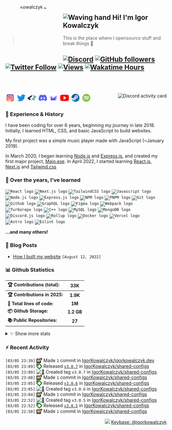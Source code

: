<!-- ## Hi! I'm Igor Kowalczyk 🖐️ -->

<img width="170" height="170" align="left" style="float: left; margin: 0 10px 0 0; border-radius: 50%;" alt="Igor Kowalczyk avatar" src="https://github.com/IgorKowalczyk/igorkowalczyk/assets/49127376/e468b80c-5c77-4eb6-9d10-3718edf1bd9b">

## <img alt="Waving hand" width="26" height="26" src="https://raw.githubusercontent.com/igorkowalczyk/igorkowalczyk/master/src/images/wave.gif"> Hi! I'm Igor Kowalczyk

> This is the place where I opensource stuff and break things :rofl:<br>

## [![Discord](https://img.shields.io/discord/695282860399001640?color=333&label=Chat&logo=discord&logoColor=fff&style=flat-square)](https://igorkowalczyk.dev/discord) [![GitHub followers](https://img.shields.io/github/followers/igorkowalczyk?color=333&label=Follow&logo=github&logoColor=fff&style=flat-square)](https://github.com/IgorKowalczyk?tab=followers) [![Twitter Follow](https://img.shields.io/static/v1?message=Twitter&color=333&label=@majonezexe&logo=twitter&logoColor=fff&style=flat-square)](https://twitter.com/majonezexe) [![Views](https://views.igorkowalczyk.dev/api/badge/igorkowalczyk?style=flat&color=333&cache=none)](https://views.igorkowalczyk.dev) [![Wakatime Hours](https://wakatime-hours.deno.dev/api/badge?style=flat-square&color=333)](https://igorkowalczyk.dev)<br><br><br>

<a href="https://github.com/IgorKowalczyk/discord-activity">
 <img alt="Discord activity card" src="https://discord-activity.deno.dev/api/544164729354977282?idleMessage=Just%20chillin'%20at%20the%20moment&cache=none" align="right" />
</a>

<p align="left">
<code><a href="https://www.instagram.com/majonezexe/" target="_blank"><img src="https://github.com/igorkowalczyk/igorkowalczyk/blob/master/src/images/readme/svg/instagram.svg" alt="Instagram logo" width="30" height="30"/></a></code>
<code><a href="https://twitter.com/majonezexe" target="_blank"><img src="https://github.com/igorkowalczyk/igorkowalczyk/blob/master/src/images/readme/svg/twitter.svg" alt="Twitter logo" width="30" height="30"/></a></code>
<code><a href="https://profile.codersrank.io/user/igorkowalczyk/" target="_blank"><img src="https://github.com/igorkowalczyk/igorkowalczyk/blob/master/src/images/readme/png/codersrank.png" alt="Codersrank logo" width="30" height="30"/></a></code>
<code><a href="https://discord.com/users/544164729354977282" target="_blank"><img src="https://github.com/igorkowalczyk/igorkowalczyk/blob/master/src/images/readme/svg/discord.svg" alt="Discord logo" width="30" height="30"/></a></code>
<code><a href="mailto:majonezexe@protonmail.com" target="_blank"><img src="https://github.com/igorkowalczyk/igorkowalczyk/blob/master/src/images/readme/svg/protonmail.svg" alt="Email" width="30" height="30"/></a></code>
<code><a href="https://www.youtube.com/c/Majonezexe" target="_blank"><img src="https://github.com/igorkowalczyk/igorkowalczyk/blob/master/src/images/readme/svg/youtube.svg" alt="YouTube logo" width="30" height="30"/></a></code>
<code><a href="https://steamcommunity.com/id/m-exe/" target="_blank"><img src="https://github.com/igorkowalczyk/igorkowalczyk/blob/master/src/images/readme/svg/steam.svg" alt="Steam logo" width="30" height="30"/></a></code>
<code><a href="https://open.spotify.com/user/1w9osz9cvrop0cn3yd09di21x" target="_blank"><img src="https://github.com/igorkowalczyk/igorkowalczyk/blob/master/src/images/readme/svg/spotify.svg" alt="Spotify logo" width="30" height="30"/></a></code>
</p>

### 💪 Experience & History

I have been coding for over 6 years, beginning my journey in late 2018. Initially, I learned HTML, CSS, and basic JavaScript to build websites.

My first project was a simple music player made with JavaScript (~January 2019).

In March 2020, I began learning [Node.js](https://github.com/IgorKowalczyk?tab=repositories&q=&type=&language=javascript&sort=stargazers) and [Express.js](https://expressjs.com/), and created my first major project, [Majo.exe](https://github.com/igorkowalczyk/majo.exe). In April 2022, I started learning [React.js](https://reactjs.org/), [Next.js](https://nextjs.org/) and [Tailwind.css](https://tailwindcss.com/)

### 🧠 Over the years, I've learned

<code><img src="https://igorkowalczyk.dev/assets/tech/react.svg" height="30" width="30" alt="React logo"/></code>
<code><img src="https://igorkowalczyk.dev/assets/tech/next.svg" height="30" width="30" alt="Next.js logo"/></code>
<code><img src="https://igorkowalczyk.dev/assets/tech/tailwindcss.svg" height="30" width="30" alt="TailwindCSS logo"/></code>
<code><img src="https://igorkowalczyk.dev/assets/tech/javascript.svg" height="30" width="30" alt="Javascript logo"/></code>
<code><img src="https://igorkowalczyk.dev/assets/tech/nodejs.svg" height="30" width="30" alt="Node.js logo"/></code>
<code><img src="https://igorkowalczyk.dev/assets/tech/express.svg" height="30" width="30" alt="Express.js logo"/></code>
<code><img src="https://igorkowalczyk.dev/assets/tech/npm.svg" height="30" width="30" alt="NPM logo"/></code>
<code><img src="https://igorkowalczyk.dev/assets/tech/pnpm.svg" height="30" width="30" alt="PNPM logo"/></code>
<code><img src="https://igorkowalczyk.dev/assets/tech/git.svg" height="30" width="30" alt="Git logo"/></code>
<code><img src="https://igorkowalczyk.dev/assets/tech/github.svg" height="30" width="30" alt="Github logo"/></code>
<code><img src="https://igorkowalczyk.dev/assets/tech/graphql.svg" height="30" width="30" alt="GraphQL logo"/></code>
<code><img src="https://igorkowalczyk.dev/assets/tech/figma.svg" height="30" width="30" alt="Figma logo"/></code>
<code><img src="https://igorkowalczyk.dev/assets/tech/webpack.svg" height="30" width="30" alt="Webpack logo"/></code>
<code><img src="https://igorkowalczyk.dev/assets/tech/turborepo.svg" height="30" width="30" alt="Turborepo logo"/></code>
<code><img src="https://igorkowalczyk.dev/assets/tech/cpp.svg" height="30" width="30" alt="C++ logo"/></code>
<code><img src="https://igorkowalczyk.dev/assets/tech/mysql.svg" height="30" width="30" alt="MySQL logo"/></code>
<code><img src="https://igorkowalczyk.dev/assets/tech/mongodb.svg" height="30" width="30" alt="MongoDB logo"/></code>
<code><img src="https://igorkowalczyk.dev/assets/tech/discordjs.svg" height="30" width="30" alt="Discord.js logo"/></code>
<code><img src="https://igorkowalczyk.dev/assets/tech/rollup.svg" height="30" width="30" alt="Rollup logo"/></code>
<code><img src="https://igorkowalczyk.dev/assets/tech/docker.svg" height="30" width="30" alt="Docker logo"/></code>
<code><img src="https://igorkowalczyk.dev/assets/tech/vercel.svg" height="30" width="30" alt="Vercel logo"/></code>
<code><img src="https://igorkowalczyk.dev/assets/tech/astro.svg" height="30" width="30" alt="Astro logo"/></code>
<code><img src="https://igorkowalczyk.dev/assets/tech/eslint.svg" height="30" width="30" alt="Eslint logo"/></code>

**...and many others!**

### 📕 Blog Posts

<!-- START_SECTION:feed -->
- [How I built my website](https://igorkowalczyk.dev/blog/how-i-built-my-website) `[August 12, 2022]`
<!-- Posts last updated on Thu Mar 06 2025 08:49:53 GMT+0000 (Coordinated Universal Time) -->
<!-- END_SECTION:feed -->

### 📊 Github Statistics

<!--START_SECTION:wakatime-->
| 🏆 Contributions (total):     |     33K    |
| :---------------------------- | :--------: |
| **🏆 Contributions in 2025:** |  **1.9K**  |
| **📝 Total lines of code:**   |   **1M**   |
| **📦 Github Storage:**        | **1.2 GB** |
| **📚 Public Repositories:**   |   **27**   |

<details><summary>✨ Show more stats</summary>

#### 📅 I work mostly during the night

```text
🌞 Morning   472 commits   [█████░░░░░░░░░░░░░░░░░░░░]   23.27%
🌆 Daytime   874 commits   [██████████░░░░░░░░░░░░░░░]   43.10%
🌃 Evening   631 commits   [███████░░░░░░░░░░░░░░░░░░]   31.11%
🌙 Night     51 commits    [░░░░░░░░░░░░░░░░░░░░░░░░░]   2.51%
```

#### 📅 I'm most productive on Tuesday

```text
Sunday      131 commits   [█░░░░░░░░░░░░░░░░░░░░░░░░]   6.46%
Monday      324 commits   [███░░░░░░░░░░░░░░░░░░░░░░]   15.98%
Tuesday     399 commits   [████░░░░░░░░░░░░░░░░░░░░░]   19.67%
Wednesday   313 commits   [███░░░░░░░░░░░░░░░░░░░░░░]   15.43%
Thursday    224 commits   [██░░░░░░░░░░░░░░░░░░░░░░░]   11.05%
Friday      324 commits   [███░░░░░░░░░░░░░░░░░░░░░░]   15.98%
Saturday    313 commits   [███░░░░░░░░░░░░░░░░░░░░░░]   15.43%
```

#### 📊 Weekly work stats (last 7 days)

```text
💬 Programming Languages:
TypeScript   [34 hrs 34 mins]   [██████████████████░░░░░░░]   72.99%
CSS          [4 hrs 32 mins]    [██░░░░░░░░░░░░░░░░░░░░░░░]   9.59%
JavaScript   [4 hrs 17 mins]    [██░░░░░░░░░░░░░░░░░░░░░░░]   9.05%
TSConfig     [2 hrs 3 mins]     [█░░░░░░░░░░░░░░░░░░░░░░░░]   4.34%
JSON         [1 hr 41 mins]     [░░░░░░░░░░░░░░░░░░░░░░░░░]   3.58%
Other        [0h 12m]           [░░░░░░░░░░░░░░░░░░░░░░░░░]   0.45%

💻 Operating Systems:
Linux        [47 hrs 21 mins]  [█████████████████████████]   100.00%
```

</details>
<!-- Wakatime last updated on Thu Mar 06 2025 08:50:10 GMT+0000 (Coordinated Universal Time) -->
<!--END_SECTION:wakatime-->

### :zap: Recent Activity

<!--START_SECTION:activity-->
`[03/05 23:39]` <a href="https://github.com/igorkowalczyk" title="📝"><img alt="📝" src="https://github.com/igorkowalczyk/igorkowalczyk/raw/master/src/images/icons/commit.png" align="top" height="18"></a> Made `1` commit in [IgorKowalczyk/igorkowalczyk.dev](https://github.com/IgorKowalczyk/igorkowalczyk.dev)<br/>`[03/05 23:09]` <a href="https://github.com/igorkowalczyk" title="🏷"><img alt="🏷" src="https://github.com/igorkowalczyk/igorkowalczyk/raw/master/src/images/icons/release.png" align="top" height="18"></a> Released [`v3.0.7`](https://github.com/IgorKowalczyk/shared-configs/releases/tag/v3.0.7) in [IgorKowalczyk/shared-configs](https://github.com/IgorKowalczyk/shared-configs)<br/>`[03/05 23:09]` <a href="https://github.com/igorkowalczyk" title="🔖"><img alt="🔖" src="https://github.com/igorkowalczyk/igorkowalczyk/raw/master/src/images/icons/create-tag.png" align="top" height="18"></a> Created tag `v3.0.7` in [IgorKowalczyk/shared-configs](https://github.com/IgorKowalczyk/shared-configs)<br/>`[03/05 23:08]` <a href="https://github.com/igorkowalczyk" title="📝"><img alt="📝" src="https://github.com/igorkowalczyk/igorkowalczyk/raw/master/src/images/icons/commit.png" align="top" height="18"></a> Made `1` commit in [IgorKowalczyk/shared-configs](https://github.com/IgorKowalczyk/shared-configs)<br/>`[03/05 23:05]` <a href="https://github.com/igorkowalczyk" title="🏷"><img alt="🏷" src="https://github.com/igorkowalczyk/igorkowalczyk/raw/master/src/images/icons/release.png" align="top" height="18"></a> Released [`v3.0.6`](https://github.com/IgorKowalczyk/shared-configs/releases/tag/v3.0.6) in [IgorKowalczyk/shared-configs](https://github.com/IgorKowalczyk/shared-configs)<br/>`[03/05 23:05]` <a href="https://github.com/igorkowalczyk" title="🔖"><img alt="🔖" src="https://github.com/igorkowalczyk/igorkowalczyk/raw/master/src/images/icons/create-tag.png" align="top" height="18"></a> Created tag `v3.0.6` in [IgorKowalczyk/shared-configs](https://github.com/IgorKowalczyk/shared-configs)<br/>`[03/05 23:04]` <a href="https://github.com/igorkowalczyk" title="📝"><img alt="📝" src="https://github.com/igorkowalczyk/igorkowalczyk/raw/master/src/images/icons/commit.png" align="top" height="18"></a> Made `1` commit in [IgorKowalczyk/shared-configs](https://github.com/IgorKowalczyk/shared-configs)<br/>`[03/05 22:52]` <a href="https://github.com/igorkowalczyk" title="🔖"><img alt="🔖" src="https://github.com/igorkowalczyk/igorkowalczyk/raw/master/src/images/icons/create-tag.png" align="top" height="18"></a> Created tag `v3.0.5` in [IgorKowalczyk/shared-configs](https://github.com/IgorKowalczyk/shared-configs)<br/>`[03/05 22:52]` <a href="https://github.com/igorkowalczyk" title="🏷"><img alt="🏷" src="https://github.com/igorkowalczyk/igorkowalczyk/raw/master/src/images/icons/release.png" align="top" height="18"></a> Released [`v3.0.5`](https://github.com/IgorKowalczyk/shared-configs/releases/tag/v3.0.5) in [IgorKowalczyk/shared-configs](https://github.com/IgorKowalczyk/shared-configs)<br/>`[03/05 22:50]` <a href="https://github.com/igorkowalczyk" title="📝"><img alt="📝" src="https://github.com/igorkowalczyk/igorkowalczyk/raw/master/src/images/icons/commit.png" align="top" height="18"></a> Made `1` commit in [IgorKowalczyk/shared-configs](https://github.com/IgorKowalczyk/shared-configs)
<!-- Activity last updated on Thu Mar 06 2025 08:49:53 GMT+0000 (Coordinated Universal Time) -->
<!--END_SECTION:activity-->

<p align="right"><img src="https://keybase.io/images/icons/icon-keybase-logo-48@2x.png" width="18px"/> <a href="https://keybase.io/igorkowalczyk">Keybase: @igorkowalczyk</a></p>